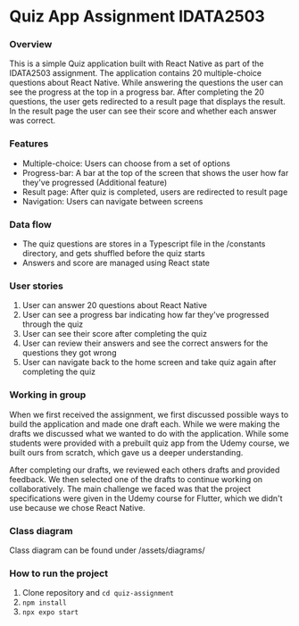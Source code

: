 # Quiz App Assignment IDATA2503

### Overview

This is a simple Quiz application built with React Native as part of the IDATA2503 assignment. The application contains 20 multiple-choice questions
about React Native. While answering the questions the user can see the progress at the top in a progress bar.
After completing the 20 questions, the user gets redirected to a result page that displays the result.
In the result page the user can see their score and whether each answer was correct.

### Features

- Multiple-choice: Users can choose from a set of options
- Progress-bar: A bar at the top of the screen that shows the user how far they've progressed (Additional feature)
- Result page: After quiz is completed, users are redirected to result page
- Navigation: Users can navigate between screens

### Data flow

- The quiz questions are stores in a Typescript file in the /constants directory, and gets shuffled before the quiz starts
- Answers and score are managed using React state

### User stories

1. User can answer 20 questions about React Native
2. User can see a progress bar indicating how far they've progressed through the quiz
3. User can see their score after completing the quiz
4. User can review their answers and see the correct answers for the questions they got wrong
5. User can navigate back to the home screen and take quiz again after completing the quiz

### Working in group

When we first received the assignment, we first discussed possible ways to build the application and made one draft each.
While we were making the drafts we discussed what we wanted to do with the application. While some students were provided with a prebuilt quiz
app from the Udemy course, we built ours from scratch, which gave us a deeper understanding.

After completing our drafts, we reviewed each others drafts and provided feedback. We then selected one of the drafts to continue working on collaboratively.
The main challenge we faced was that the project specifications were given in the Udemy course for Flutter, which we didn't use because
we chose React Native.

### Class diagram

Class diagram can be found under /assets/diagrams/

### How to run the project

1. Clone repository and `cd quiz-assignment`
2. `npm install`
3. `npx expo start`

